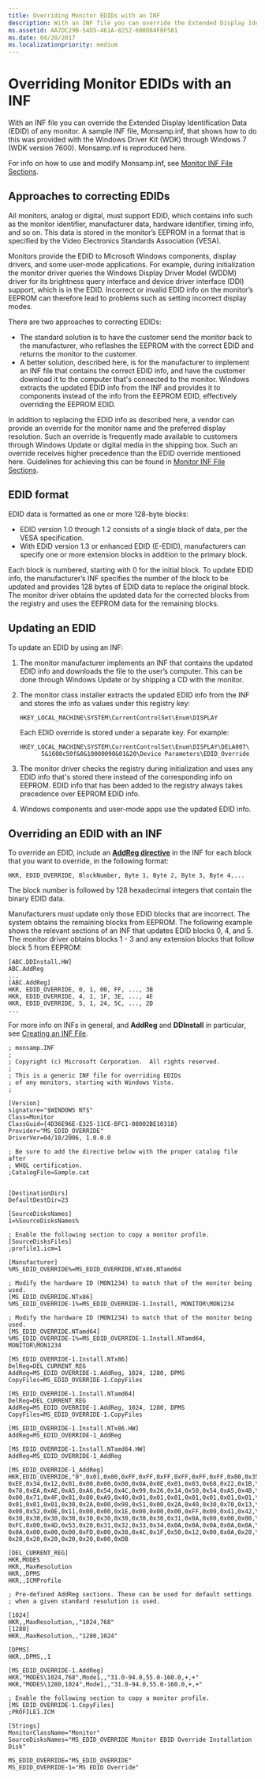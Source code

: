 ```yaml
---
title: Overriding Monitor EDIDs with an INF
description: With an INF file you can override the Extended Display Identification Data (EDID) of any monitor.
ms.assetid: AA7DC29B-54D5-461A-8252-600D84F0F581
ms.date: 04/20/2017
ms.localizationpriority: medium
---
```


# Overriding Monitor EDIDs with an INF


With an INF file you can override the Extended Display Identification Data (EDID) of any monitor. A sample INF file, Monsamp.inf, that shows how to do this was provided with the Windows Driver Kit (WDK) through Windows 7 (WDK version 7600). Monsamp.inf is reproduced here.

For info on how to use and modify Monsamp.inf, see [Monitor INF File Sections](monitor-inf-file-sections.md).

## <span id="Approaches_to_correcting_EDIDs"></span><span id="approaches_to_correcting_edids"></span><span id="APPROACHES_TO_CORRECTING_EDIDS"></span>Approaches to correcting EDIDs


All monitors, analog or digital, must support EDID, which contains info such as the monitor identifier, manufacturer data, hardware identifier, timing info, and so on. This data is stored in the monitor’s EEPROM in a format that is specified by the Video Electronics Standards Association (VESA).

Monitors provide the EDID to Microsoft Windows components, display drivers, and some user-mode applications. For example, during initialization the monitor driver queries the Windows Display Driver Model (WDDM) driver for its brightness query interface and device driver interface (DDI) support, which is in the EDID. Incorrect or invalid EDID info on the monitor’s EEPROM can therefore lead to problems such as setting incorrect display modes.

There are two approaches to correcting EDIDs:

-   The standard solution is to have the customer send the monitor back to the manufacturer, who reflashes the EEPROM with the correct EDID and returns the monitor to the customer.
-   A better solution, described here, is for the manufacturer to implement an INF file that contains the correct EDID info, and have the customer download it to the computer that's connected to the monitor. Windows extracts the updated EDID info from the INF and provides it to components instead of the info from the EEPROM EDID, effectively overriding the EEPROM EDID.

In addition to replacing the EDID info as described here, a vendor can provide an override for the monitor name and the preferred display resolution. Such an override is frequently made available to customers through Windows Update or digital media in the shipping box. Such an override receives higher precedence than the EDID override mentioned here. Guidelines for achieving this can be found in [Monitor INF File Sections](monitor-inf-file-sections.md).

## <span id="EDID_format"></span><span id="edid_format"></span><span id="EDID_FORMAT"></span>EDID format


EDID data is formatted as one or more 128-byte blocks:

-   EDID version 1.0 through 1.2 consists of a single block of data, per the VESA specification.
-   With EDID version 1.3 or enhanced EDID (E-EDID), manufacturers can specify one or more extension blocks in addition to the primary block.

Each block is numbered, starting with 0 for the initial block. To update EDID info, the manufacturer’s INF specifies the number of the block to be updated and provides 128 bytes of EDID data to replace the original block. The monitor driver obtains the updated data for the corrected blocks from the registry and uses the EEPROM data for the remaining blocks.

## <span id="Updating_an_EDID"></span><span id="updating_an_edid"></span><span id="UPDATING_AN_EDID"></span>Updating an EDID


To update an EDID by using an INF:

1.  The monitor manufacturer implements an INF that contains the updated EDID info and downloads the file to the user’s computer. This can be done through Windows Update or by shipping a CD with the monitor.
2.  The monitor class installer extracts the updated EDID info from the INF and stores the info as values under this registry key:

    ```registry
    HKEY_LOCAL_MACHINE\SYSTEM\CurrentControlSet\Enum\DISPLAY
    ```

    Each EDID override is stored under a separate key. For example:

    ```registry
    HKEY_LOCAL_MACHINE\SYSTEM\CurrentControlSet\Enum\DISPLAY\DELA007\
          5&1608c50f&0&10000090&01&20\Device Parameters\EDID_Override
    ```

3.  The monitor driver checks the registry during initialization and uses any EDID info that's stored there instead of the corresponding info on EEPROM. EDID info that has been added to the registry always takes precedence over EEPROM EDID info.
4.  Windows components and user-mode apps use the updated EDID info.

## <span id="Overriding_an_EDID_with_an_INF"></span><span id="overriding_an_edid_with_an_inf"></span><span id="OVERRIDING_AN_EDID_WITH_AN_INF"></span>Overriding an EDID with an INF


To override an EDID, include an [**AddReg directive**](https://docs.microsoft.com/windows-hardware/drivers/install/inf-addreg-directive) in the INF for each block that you want to override, in the following format:

```inf
HKR, EDID_OVERRIDE, BlockNumber, Byte 1, Byte 2, Byte 3, Byte 4,...
```

The block number is followed by 128 hexadecimal integers that contain the binary EDID data.

Manufacturers must update only those EDID blocks that are incorrect. The system obtains the remaining blocks from EEPROM. The following example shows the relevant sections of an INF that updates EDID blocks 0, 4, and 5. The monitor driver obtains blocks 1 - 3 and any extension blocks that follow block 5 from EEPROM:

```inf
[ABC.DDInstall.HW]
ABC.AddReg
...
[ABC.AddReg]
HKR, EDID_OVERRIDE, 0, 1, 00, FF, ..., 3B
HKR, EDID_OVERRIDE, 4, 1, 1F, 3E, ..., 4E
HKR, EDID_OVERRIDE, 5, 1, 24, 5C, ..., 2D
...
```

For more info on INFs in general, and **AddReg** and **DDInstall** in particular, see [Creating an INF File](https://msdn.microsoft.com/windows/hardware/drivers/hid/creating-an-inf-file).

```inf
; monsamp.INF
;
; Copyright (c) Microsoft Corporation.  All rights reserved.
;
; This is a generic INF file for overriding EDIDs 
; of any monitors, starting with Windows Vista.
;

[Version]
signature="$WINDOWS NT$"
Class=Monitor
ClassGuid={4D36E96E-E325-11CE-BFC1-08002BE10318}
Provider="MS_EDID_OVERRIDE"
DriverVer=04/18/2006, 1.0.0.0

; Be sure to add the directive below with the proper catalog file after 
; WHQL certification.
;CatalogFile=Sample.cat


[DestinationDirs]
DefaultDestDir=23

[SourceDisksNames]
1=%SourceDisksNames%

; Enable the following section to copy a monitor profile.
[SourceDisksFiles]
;profile1.icm=1

[Manufacturer]
%MS_EDID_OVERRIDE%=MS_EDID_OVERRIDE,NTx86,NTamd64

; Modify the hardware ID (MON1234) to match that of the monitor being used.
[MS_EDID_OVERRIDE.NTx86]
%MS_EDID_OVERRIDE-1%=MS_EDID_OVERRIDE-1.Install, MONITOR\MON1234

; Modify the hardware ID (MON1234) to match that of the monitor being used.
[MS_EDID_OVERRIDE.NTamd64]
%MS_EDID_OVERRIDE-1%=MS_EDID_OVERRIDE-1.Install.NTamd64, MONITOR\MON1234

[MS_EDID_OVERRIDE-1.Install.NTx86]
DelReg=DEL_CURRENT_REG
AddReg=MS_EDID_OVERRIDE-1.AddReg, 1024, 1280, DPMS
CopyFiles=MS_EDID_OVERRIDE-1.CopyFiles

[MS_EDID_OVERRIDE-1.Install.NTamd64]
DelReg=DEL_CURRENT_REG
AddReg=MS_EDID_OVERRIDE-1.AddReg, 1024, 1280, DPMS
CopyFiles=MS_EDID_OVERRIDE-1.CopyFiles

[MS_EDID_OVERRIDE-1.Install.NTx86.HW]
AddReg=MS_EDID_OVERRIDE-1_AddReg

[MS_EDID_OVERRIDE-1.Install.NTamd64.HW]
AddReg=MS_EDID_OVERRIDE-1_AddReg

[MS_EDID_OVERRIDE-1_AddReg]
HKR,EDID_OVERRIDE,"0",0x01,0x00,0xFF,0xFF,0xFF,0xFF,0xFF,0xFF,0x00,0x35,\
0xEE,0x34,0x12,0x01,0x00,0x00,0x00,0x0A,0x0E,0x01,0x03,0x68,0x22,0x1B,\
0x78,0xEA,0xAE,0xA5,0xA6,0x54,0x4C,0x99,0x26,0x14,0x50,0x54,0xA5,0x4B,\
0x00,0x71,0x4F,0x81,0x80,0xA9,0x40,0x01,0x01,0x01,0x01,0x01,0x01,0x01,\
0x01,0x01,0x01,0x30,0x2A,0x00,0x98,0x51,0x00,0x2A,0x40,0x30,0x70,0x13,\
0x00,0x52,0x0E,0x11,0x00,0x00,0x1E,0x00,0x00,0x00,0xFF,0x00,0x41,0x42,\
0x30,0x30,0x30,0x30,0x30,0x30,0x30,0x30,0x30,0x31,0x0A,0x00,0x00,0x00,\
0xFC,0x00,0x4D,0x53,0x20,0x31,0x32,0x33,0x34,0x0A,0x0A,0x0A,0x0A,0x0A,\
0x0A,0x00,0x00,0x00,0xFD,0x00,0x38,0x4C,0x1F,0x50,0x12,0x00,0x0A,0x20,\
0x20,0x20,0x20,0x20,0x20,0x00,0xDB

[DEL_CURRENT_REG]
HKR,MODES
HKR,,MaxResolution
HKR,,DPMS
HKR,,ICMProfile

; Pre-defined AddReg sections. These can be used for default settings 
; when a given standard resolution is used.

[1024]
HKR,,MaxResolution,,"1024,768"
[1280]
HKR,,MaxResolution,,"1280,1024"

[DPMS]
HKR,,DPMS,,1

[MS_EDID_OVERRIDE-1.AddReg]
HKR,"MODES\1024,768",Mode1,,"31.0-94.0,55.0-160.0,+,+"
HKR,"MODES\1280,1024",Mode1,,"31.0-94.0,55.0-160.0,+,+"

; Enable the following section to copy a monitor profile.
[MS_EDID_OVERRIDE-1.CopyFiles]
;PROFILE1.ICM

[Strings]
MonitorClassName="Monitor"
SourceDisksNames="MS_EDID_OVERRIDE Monitor EDID Override Installation Disk"

MS_EDID_OVERRIDE="MS_EDID_OVERRIDE"
MS_EDID_OVERRIDE-1="MS EDID Override"
```

 

 





